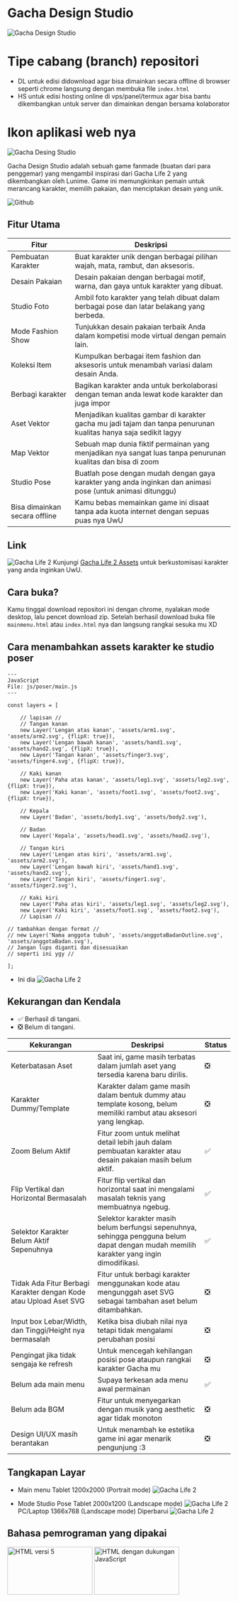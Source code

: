 # Gacha Design Studio

![Gacha Design Studio](archanaberry/banner.png)

# Tipe cabang (branch) repositori
* DL untuk edisi didownload agar bisa dimainkan secara offline di browser seperti chrome langsung dengan membuka file `index.html`
* HS untuk edisi hosting online di vps/panel/termux agar bisa bantu dikembangkan untuk server dan dimainkan dengan bersama kolaborator

# Ikon aplikasi web nya

![Gacha Desing Studio](archanaberry/icon.png)

Gacha Design Studio adalah sebuah game fanmade (buatan dari para penggemar) yang mengambil inspirasi dari Gacha Life 2 yang dikembangkan oleh Lunime. Game ini memungkinkan pemain untuk merancang karakter, memilih pakaian, dan menciptakan desain yang unik.

![Github](archanaberry/github.png)

## Fitur Utama

| Fitur             | Deskripsi                                                                                   |
|-------------------|----------------------------------------------------------------------------------------------|
| Pembuatan Karakter| Buat karakter unik dengan berbagai pilihan wajah, mata, rambut, dan aksesoris.               |
| Desain Pakaian    | Desain pakaian dengan berbagai motif, warna, dan gaya untuk karakter yang dibuat.            |
| Studio Foto       | Ambil foto karakter yang telah dibuat dalam berbagai pose dan latar belakang yang berbeda.  |
| Mode Fashion Show | Tunjukkan desain pakaian terbaik Anda dalam kompetisi mode virtual dengan pemain lain.      |
| Koleksi Item      | Kumpulkan berbagai item fashion dan aksesoris untuk menambah variasi dalam desain Anda.      |
| Berbagi karakter  | Bagikan karakter anda untuk berkolaborasi dengan teman anda lewat kode karakter dan juga impor |
| Aset Vektor       | Menjadikan kualitas gambar di karakter gacha mu jadi tajam dan tanpa penurunan kualitas hanya saja sedikit lagyy |
| Map Vektor        | Sebuah map dunia fiktif permainan yang menjadikan nya sangat luas tanpa penurunan kualitas dan bisa di zoom |
| Studio Pose       | Buatlah pose dengan mudah dengan gaya karakter yang anda inginkan dan animasi pose (untuk animasi ditunggu) |
| Bisa dimainkan secara offline | Kamu bebas memainkan game ini disaat tanpa ada kuota internet dengan sepuas puas nya UwU |

## Link

![Gacha Life 2](archanaberry/gachaassets.png)
Kunjungi [Gacha Life 2 Assets](https://drive.google.com/file/d/1RKEoUYibFckKS10PS7cGm9bbfmgZJIp2/view?usp=drive_link) untuk berkustomisasi karakter yang anda inginkan UwU.

## Cara buka?
Kamu tinggal download repositori ini dengan chrome, nyalakan mode desktop, lalu pencet download zip.
Setelah berhasil download buka file `mainmenu.html` atau `index.html` nya dan langsung rangkai sesuka mu XD

## Cara menambahkan assets karakter ke studio poser
```
---
JavaScript
File: js/poser/main.js
---

const layers = [
    
    // lapisan //
    // Tangan kanan
    new Layer('Lengan atas kanan', 'assets/arm1.svg', 'assets/arm2.svg', {flipX: true}),
    new Layer('Lengan bawah kanan', 'assets/hand1.svg', 'assets/hand2.svg', {flipX: true}),
    new Layer('Tangan kanan', 'assets/finger3.svg', 'assets/finger4.svg', {flipX: true}),

    // Kaki kanan
    new Layer('Paha atas kanan', 'assets/leg1.svg', 'assets/leg2.svg', {flipX: true}),
    new Layer('Kaki kanan', 'assets/foot1.svg', 'assets/foot2.svg', {flipX: true}),

    // Kepala
    new Layer('Badan', 'assets/body1.svg', 'assets/body2.svg'),

    // Badan
    new Layer('Kepala', 'assets/head1.svg', 'assets/head2.svg'),

    // Tangan kiri
    new Layer('Lengan atas kiri', 'assets/arm1.svg', 'assets/arm2.svg'),
    new Layer('Lengan bawah kiri', 'assets/hand1.svg', 'assets/hand2.svg'),
    new Layer('Tangan kiri', 'assets/finger1.svg', 'assets/finger2.svg'),

    // Kaki kiri
    new Layer('Paha atas kiri', 'assets/leg1.svg', 'assets/leg2.svg'),
    new Layer('Kaki kiri', 'assets/foot1.svg', 'assets/foot2.svg'),
    // Lapisan //

// tambahkan dengan format //
// new Layer('Nama anggota tubuh', 'assets/anggotaBadanOutline.svg', 'assets/anggotaBadan.svg'),
// Jangan lups diganti dan disesuaikan
// seperti ini ygy //

];
```

* Ini dia
![Gacha Life 2](archanaberry/downloadrepo.png)

## Kekurangan dan Kendala

* ✅ Berhasil di tangani.
* ❎ Belum di tangani.

| Kekurangan                                    | Deskripsi                                                                                      | Status |
|-----------------------------------------------|------------------------------------------------------------------------------------------------|--------|
| Keterbatasan Aset                             | Saat ini, game masih terbatas dalam jumlah aset yang tersedia karena baru dirilis.             | ❎ |
| Karakter Dummy/Template                       | Karakter dalam game masih dalam bentuk dummy atau template kosong, belum memiliki rambut atau aksesori yang lengkap. | ❎ |
| Zoom Belum Aktif                              | Fitur zoom untuk melihat detail lebih jauh dalam pembuatan karakter atau desain pakaian masih belum aktif. | ✅ |
| Flip Vertikal dan Horizontal Bermasalah      | Fitur flip vertikal dan horizontal saat ini mengalami masalah teknis yang membuatnya ngebug.   | ✅ |
| Selektor Karakter Belum Aktif Sepenuhnya     | Selektor karakter masih belum berfungsi sepenuhnya, sehingga pengguna belum dapat dengan mudah memilih karakter yang ingin dimodifikasi. | ✅ |
| Tidak Ada Fitur Berbagi Karakter dengan Kode atau Upload Aset SVG | Fitur untuk berbagi karakter menggunakan kode atau mengunggah aset SVG sebagai tambahan aset belum ditambahkan. | ❎ |
| Input box Lebar/Width, dan Tinggi/Height nya bermasalah | Ketika bisa diubah nilai nya tetapi tidak mengalami perubahan posisi | ❎ |
| Pengingat jika tidak sengaja ke refresh | Untuk mencegah kehilangan posisi pose ataupun rangkai karakter Gacha mu | ❎ |
| Belum ada main menu | Supaya terkesan ada menu awal permainan | ✅ |
| Belum ada BGM | Fitur untuk menyegarkan dengan musik yang aesthetic agar tidak monoton | ❎ |
| Design UI/UX masih berantakan | Untuk menambah ke estetika game ini agar menarik pengunjung :3 | ❎ |

## Tangkapan Layar
* Main menu
Tablet 1200x2000 (Portrait mode)
![Gacha Life 2](archanaberry/screenshot3.png)

* Mode Studio Pose
Tablet 2000x1200 (Landscape mode)
![Gacha Life 2](archanaberry/screenshot2.png)
PC/Laptop 1366x768 (Landscape mode)
Diperbarui
![Gacha Life 2](archanaberry/screenshot1.png)

## Bahasa pemrograman yang dipakai
<img src="archanaberry/HTML.png" alt="HTML versi 5" width="192" height="108">
<img src="archanaberry/htmx.png" alt="HTML dengan dukungan JavaScript" width="192" height="108">
